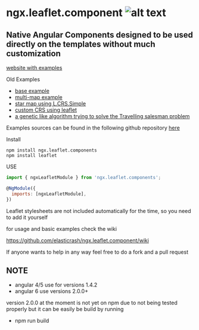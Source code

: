 # ngx.leaflet.component  ![alt text](https://circleci.com/gh/elasticrash/ngx.leaflet.component.png?circle-token=8ce7131b0ea08b0ce9299e456bd9291dd3cf1ba4 "Build Status") 

## Native Angular Components designed to be used directly on the templates without much customization

[website with examples](https://elasticrash.github.io/Angular.io.MapViewer/app/)

Old Examples
* [base example](https://elasticrash.github.io/Angular.io.MapViewer/example/)
* [multi-map example ](https://elasticrash.github.io/Angular.io.MapViewer/example/#/mm-map)
* [star map using L.CRS.Simple ](https://elasticrash.github.io/Angular.io.MapViewer/example/#/simple)
* [custom CRS using leaflet ](https://elasticrash.github.io/Angular.io.MapViewer/example/#/prj)
* [a genetic like algorithm trying to solve the Travelling salesman problem ](https://elasticrash.github.io/Angular.io.MapViewer/example/#/random)

Examples sources can be found in the following github repository [here](https://github.com/elasticrash/Angular.io.MapViewer)


Install
```terminal
npm install ngx.leaflet.components
npm install leaflet
```

USE

```javascript
import { ngxLeafletModule } from 'ngx.leaflet.components';

@NgModule({
  imports: [ngxLeafletModule],
})
```

Leaflet stylesheets are not included automatically for the time, so you need to add it yourself

for usage and basic examples check the wiki

https://github.com/elasticrash/ngx.leaflet.component/wiki


If anyone wants to help in any way feel free to do a fork and a pull request

## NOTE

* angular 4/5 use for versions 1.4.2
* angular 6 use versions 2.0.0+

version 2.0.0 at the moment is not yet on npm due to not being tested properly but it can be easily be build by running
* npm run build